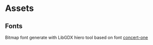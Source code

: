 

# Assets

## Fonts

Bitmap font generate with LibGDX hiero tool based on font [concert-one](http://www.1001fonts.com/concert-one-font.html)